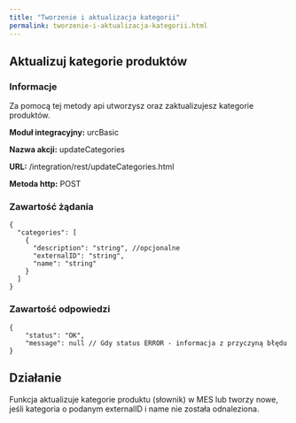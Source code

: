 ```yaml
---
title: "Tworzenie i aktualizacja kategorii"
permalink: tworzenie-i-aktualizacja-kategorii.html
---
```


## Aktualizuj kategorie produktów
### Informacje

Za pomocą tej metody api utworzysz oraz zaktualizujesz kategorie produktów.

  **Moduł integracyjny:** urcBasic

  **Nazwa akcji:** updateCategories

  **URL:** /integration/rest/updateCategories.html

  **Metoda http:** POST

### Zawartość żądania
~~~~~~~~
{
  "categories": [
    {
      "description": "string", //opcjonalne
      "externalID": "string",
      "name": "string"
    }
  ]
}
~~~~~~~~


### Zawartość odpowiedzi
~~~~~~~~
{
    "status": "OK",
    "message": null // Gdy status ERROR - informacja z przyczyną błędu
}
~~~~~~~~

## Działanie
Funkcja aktualizuje kategorie produktu (słownik) w MES lub tworzy nowe, jeśli kategoria o podanym externalID i name nie została odnaleziona.